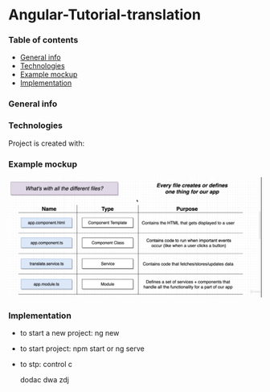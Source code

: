 # Angular-Tutorial-translation
### Table of contents
* [General info](#general-info)
* [Technologies](#technologies)
* [Example mockup](#example-mockup)
* [Implementation](#implementation)


### General info

	
### Technologies
Project is created with:

### Example mockup
![alt text](https://github.com/Belliee/Angular-Tutorial-translation/blob/main/udemy-scr.png)

### Implementation
* to start a new project: ng new<app name>
* to start project: npm start or ng serve 
* to stp: control c
	
	
	
	dodac dwa zdj
	

